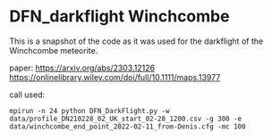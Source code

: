 # DFN_darkflight Winchcombe

This is a snapshot of the code as it was used for the darkflight of the Winchcombe meteorite.

paper: https://arxiv.org/abs/2303.12126  https://onlinelibrary.wiley.com/doi/full/10.1111/maps.13977

call used:
```
mpirun -n 24 python DFN_DarkFlight.py -w data/profile_DN210228_02_UK_start_02-28_1200.csv -g 300 -e data/winchcombe_end_point_2022-02-11_from-Denis.cfg -mc 100
```
